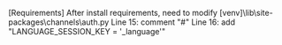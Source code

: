 [Requirements]
After install requirements, need to modify [venv]\lib\site-packages\channels\auth.py
Line 15: comment "#"
Line 16: add "LANGUAGE_SESSION_KEY = '_language'"